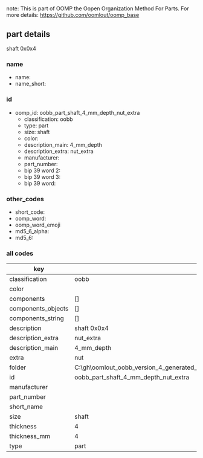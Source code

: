 #   

note: This is part of OOMP the Oopen Organization Method For Parts. For more details: https://github.com/oomlout/oomp_base

##  part details



shaft 0x0x4

### name
* name: 
* name_short: 
### id
* oomp_id: oobb_part_shaft_4_mm_depth_nut_extra
  * classification: oobb
  * type: part
  * size: shaft
  * color: 
  * description_main: 4_mm_depth
  * description_extra: nut_extra
  * manufacturer: 
  * part_number: 
  * bip 39 word 2: 
  * bip 39 word 3: 
  * bip 39 word: 

### other_codes
* short_code: 
* oomp_word: 
* oomp_word_emoji 
* md5_6_alpha: 
* md5_6: 









### all codes 
| key | value |  
| --- | --- |  
| classification | oobb |  
| color |  |  
| components | [] |  
| components_objects | [] |  
| components_string | [] |  
| description | shaft 0x0x4 |  
| description_extra | nut_extra |  
| description_main | 4_mm_depth |  
| extra | nut |  
| folder | C:\gh\oomlout_oobb_version_4_generated_parts\things\oobb_part_shaft_4_mm_depth_nut_extra |  
| id | oobb_part_shaft_4_mm_depth_nut_extra |  
| manufacturer |  |  
| part_number |  |  
| short_name |  |  
| size | shaft |  
| thickness | 4 |  
| thickness_mm | 4 |  
| type | part |  
